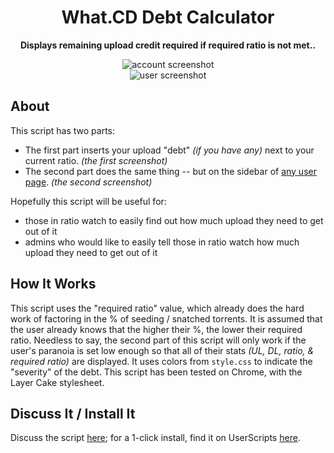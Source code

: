 <h1 align="center">What.CD Debt Calculator</h1>

<p align="center"><b>Displays remaining upload credit required if required ratio is not met..</b></p>

<p align="center">
  <img src="https://raw.github.com/Wingman4l7/debtcalc/master/debtcalc_my.png" alt="account screenshot"/>
<BR>
  <img src="https://raw.github.com/Wingman4l7/debtcalc/master/debtcalc_user.png" alt="user screenshot"/>
</p>

About
-----
This script has two parts:

  - The first part inserts your upload "debt" *(if you have any)* next to your current ratio. *(the first screenshot)* 
  - The second part does the same thing -- but on the sidebar of <u>any user page</u>. *(the second screenshot)*

Hopefully this script will be useful for:

  - those in ratio watch to easily find out how much upload they need to get out of it
  - admins who would like to easily tell those in ratio watch how much upload they need to get out of it

How It Works
------------
This script uses the "required ratio" value, which already does the hard work of factoring in the % of seeding / snatched torrents. It is assumed that the user already knows that the higher their %, the lower their required ratio. Needless to say, the second part of this script will only work if the user's paranoia is set low enough so that all of their stats *(UL, DL, ratio, & required ratio)* are displayed. It uses colors from `style.css` to indicate the "severity" of the debt.
This script has been tested on Chrome, with the Layer Cake stylesheet.

Discuss It / Install It
-----------------------
Discuss the script [here][1]; for a 1-click install, find it on UserScripts [here][2].

  [1]: https://what.cd/forums.php?action=viewthread&threadid=171416
  [2]: http://userscripts-mirror.org/scripts/show/162954
